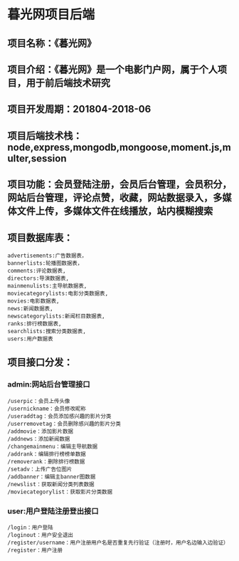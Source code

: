 # 暮光网项目后端
## 项目名称：《暮光网》
## 项目介绍：《暮光网》是一个电影门户网，属于个人项目，用于前后端技术研究
## 项目开发周期：201804-2018-06
## 项目后端技术栈：node,express,mongodb,mongoose,moment.js,multer,session
## 项目功能：会员登陆注册，会员后台管理，会员积分，网站后台管理，评论点赞，收藏，网站数据录入，多媒体文件上传，多媒体文件在线播放，站内模糊搜索
## 项目数据库表：

    advertisements:广告数据表，
    bannerlists:轮播图数据表，
    comments:评论数据表,
    directors:导演数据表,
    mainmenulists:主导航数据表,
    moviecategorylists:电影分类数据表,
    movies:电影数据表,
    news:新闻数据表,
    newscategorylists:新闻栏目数据表,
    ranks:排行榜数据表,
    searchlists:搜索分类数据表,
    users:用户数据表
## 项目接口分发：
### admin:网站后台管理接口
    /userpic：会员上传头像
    /usernickname：会员修改昵称
    /useraddtag：会员添加感兴趣的影片分类
    /userremovetag：会员删除感兴趣的影片分类
    /addmovie：添加影片数据
    /addnews：添加新闻数据
    /changemainmenu：编辑主导航数据
    /addrank：编辑排行榜榜单数据
    /removerank：删除排行榜数据
    /setadv：上传广告位图片
    /addbanner：编辑主banner图数据
    /newslist：获取新闻分类列表数据
    /moviecategorylist：获取影片分类数据
### user:用户登陆注册登出接口
    /login：用户登陆
    /loginout：用户安全退出
    /register/username：用户注册用户名是否重复先行验证（注册时，用户名边输入边验证）
    /register：用户注册
    
    
    
    
    

